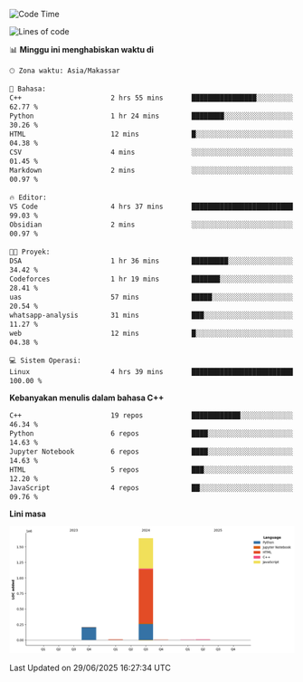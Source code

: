 <!--START_SECTION:waka-->
![Code Time](http://img.shields.io/badge/Code%20Time-292%20hrs%2032%20mins-blue)

![Lines of code](https://img.shields.io/badge/Sejak%20Hello%20World%20aku%20telah%20menulis-1.9%20million%20baris%20kode-blue)

📊 **Minggu ini menghabiskan waktu di** 

```text
🕑︎ Zona waktu: Asia/Makassar

💬 Bahasa: 
C++                      2 hrs 55 mins       ████████████████░░░░░░░░░   62.77 % 
Python                   1 hr 24 mins        ████████░░░░░░░░░░░░░░░░░   30.26 % 
HTML                     12 mins             █░░░░░░░░░░░░░░░░░░░░░░░░   04.38 % 
CSV                      4 mins              ░░░░░░░░░░░░░░░░░░░░░░░░░   01.45 % 
Markdown                 2 mins              ░░░░░░░░░░░░░░░░░░░░░░░░░   00.97 % 

🔥 Editor: 
VS Code                  4 hrs 37 mins       █████████████████████████   99.03 % 
Obsidian                 2 mins              ░░░░░░░░░░░░░░░░░░░░░░░░░   00.97 % 

🐱‍💻 Proyek: 
DSA                      1 hr 36 mins        █████████░░░░░░░░░░░░░░░░   34.42 % 
Codeforces               1 hr 19 mins        ███████░░░░░░░░░░░░░░░░░░   28.41 % 
uas                      57 mins             █████░░░░░░░░░░░░░░░░░░░░   20.54 % 
whatsapp-analysis        31 mins             ███░░░░░░░░░░░░░░░░░░░░░░   11.27 % 
web                      12 mins             █░░░░░░░░░░░░░░░░░░░░░░░░   04.38 % 

💻 Sistem Operasi: 
Linux                    4 hrs 39 mins       █████████████████████████   100.00 % 
```

**Kebanyakan menulis dalam bahasa C++** 

```text
C++                      19 repos            ████████████░░░░░░░░░░░░░   46.34 % 
Python                   6 repos             ████░░░░░░░░░░░░░░░░░░░░░   14.63 % 
Jupyter Notebook         6 repos             ████░░░░░░░░░░░░░░░░░░░░░   14.63 % 
HTML                     5 repos             ███░░░░░░░░░░░░░░░░░░░░░░   12.20 % 
JavaScript               4 repos             ██░░░░░░░░░░░░░░░░░░░░░░░   09.76 % 
```



**Lini masa**

![Lines of Code chart](https://raw.githubusercontent.com/yusuf601/yusuf601/main/assets/bar_graph.png)


 Last Updated on 29/06/2025 16:27:34 UTC
<!--END_SECTION:waka-->

